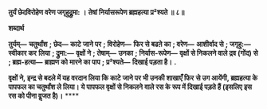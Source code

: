 **तुर्यं छेदविरोहेण वरेण जगृहुद्र्रुमा: ।** **तेषां निर्यासरूपेण ब्रह्महत्या प्र²श्यते ॥ ८॥** 

**शब्दार्थ** 

**तुर्यम्—** **चतुर्थांश** **; छेद—** **काटे जाने पर** **; विरोहेण—** **फिर से बढऩे का** **; वरेण—** **आशीर्वाद से** **; जगृहु:—** **स्वीकार कर** **लिया** **; द्रुमा:—** **वृक्षों ने** **; तेषाम्—** **उनका** **; निर्यास-रूपेण—** **वृक्षों से निकलने वाले द्रव (गोंद) से** **; ब्रह्म-हत्या—** **ब्राह्मण को** **मारने का पाप** **; प्र²श्यते—** **दिखाई पड़ता है।** **.** 

**वृक्षों ने, इन्द्र से बदले में यह वरदान लिया कि काटे जाने पर भी उनकी शाखाएँ फिर** **से उग आयेंगी, ब्रह्महत्या के पापफल का चतुर्थांश ले लिया। ये पापफल वृक्षों से निकलने** **वाले रस के रूप में दिखाई पड़ते हैं (इसलिए इस रस को पीना वॢजत है)।** **** 